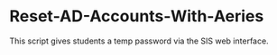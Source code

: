 ﻿# Reset-AD-Accounts-With-Aeries
This script gives students a temp password via the SIS web interface.